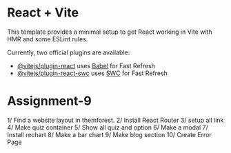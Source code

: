# React + Vite

This template provides a minimal setup to get React working in Vite with HMR and some ESLint rules.

Currently, two official plugins are available:

- [@vitejs/plugin-react](https://github.com/vitejs/vite-plugin-react/blob/main/packages/plugin-react/README.md) uses [Babel](https://babeljs.io/) for Fast Refresh
- [@vitejs/plugin-react-swc](https://github.com/vitejs/vite-plugin-react-swc) uses [SWC](https://swc.rs/) for Fast Refresh
# Assignment-9
1/ Find a website layout in themforest.
2/ Install React Router
3/ setup all link 
4/ Make quiz container
5/ Show all quiz and option
6/ Make a modal
7/ Install rechart
8/ Make a bar chart
9/ Make blog section
10/ Create Error Page
